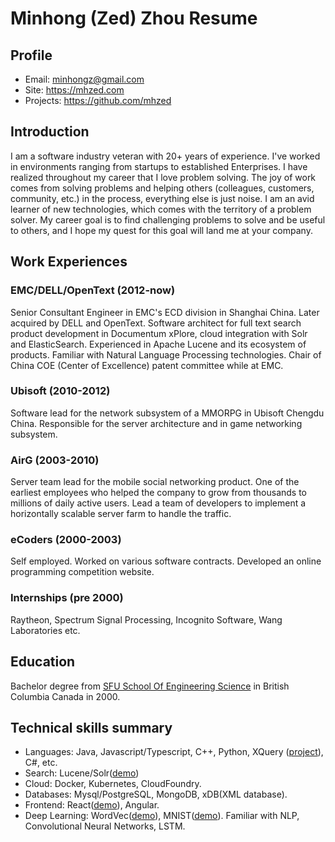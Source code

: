 # Minhong (Zed) Zhou Resume

## Profile

- Email: minhongz@gmail.com
- Site: https://mhzed.com
- Projects: https://github.com/mhzed

## Introduction

I am a software industry veteran with 20+ years of experience.  I've worked in environments ranging from startups to established Enterprises.  I have realized throughout my career that I love problem solving.  The joy of work comes from solving problems and helping others (colleagues, customers, community, etc.) in the process, everything else is just noise.  I am an avid learner of new technologies, which comes with the territory of a problem solver.  My career goal is to find challenging problems to solve and be useful to others, and I hope my quest for this goal will land me at your company.

## Work Experiences

### EMC/DELL/OpenText (2012-now)

Senior Consultant Engineer in EMC's ECD division in Shanghai China. Later acquired by DELL and OpenText.  Software architect for full text search product development in Documentum xPlore, cloud integration with Solr and ElasticSearch. Experienced in Apache Lucene and its ecosystem of products.  Familiar with Natural Language Processing technologies.  Chair of China COE (Center of Excellence) patent committee while at EMC.

### Ubisoft (2010-2012)

Software lead for the network subsystem of a MMORPG in Ubisoft Chengdu China.  Responsible for the server architecture and in game networking subsystem.

### AirG (2003-2010)

Server team lead for the mobile social networking product.  One of the earliest employees who helped the company to grow from thousands to millions of daily active users.  Lead a team of developers to implement a horizontally scalable server farm to handle the traffic.

### eCoders (2000-2003)

Self employed.  Worked on various software contracts.  Developed an online programming competition website.  

### Internships (pre 2000)

Raytheon, Spectrum Signal Processing, Incognito Software, Wang Laboratories etc.

## Education

Bachelor degree from [SFU School Of Engineering Science](http://www.sfu.ca/engineering/current-students/undergraduate-students/programs-and-requirements/computer-engineering.html) in British Columbia Canada in 2000.

## Technical skills summary

- Languages: Java, Javascript/Typescript, C++, Python, XQuery ([project](http://expath.org/spec/facet)), C#, etc.
- Search: Lucene/Solr([demo](https://github.com/mhzed/solr-disjoin))
- Cloud: Docker, Kubernetes, CloudFoundry.
- Databases: Mysql/PostgreSQL, MongoDB, xDB(XML database).
- Frontend: React([demo](https://mhzed.com/#!cat10.md)), Angular.
- Deep Learning: WordVec([demo](https://mhzed.com/#!wordvecplay.md)), MNIST([demo](https://mhzed.com/#!mnist.md)).  Familiar with NLP, Convolutional Neural Networks, LSTM.
